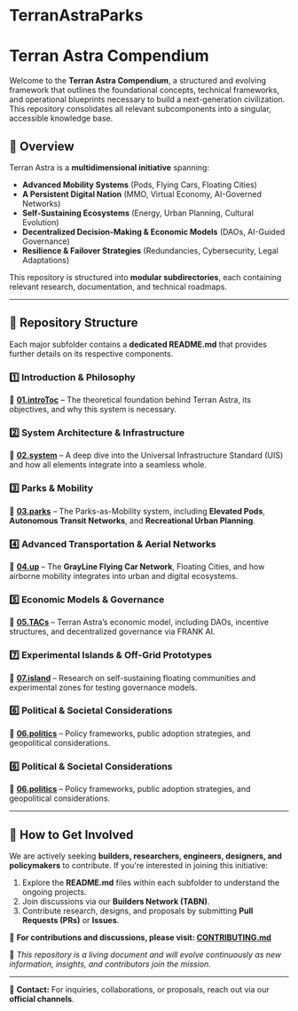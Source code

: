 # TerranAstraParks

# **Terran Astra Compendium**

Welcome to the **Terran Astra Compendium**, a structured and evolving framework that outlines the foundational concepts, technical frameworks, and operational blueprints necessary to build a next-generation civilization. This repository consolidates all relevant subcomponents into a singular, accessible knowledge base.

## **📜 Overview**
Terran Astra is a **multidimensional initiative** spanning:
- **Advanced Mobility Systems** (Pods, Flying Cars, Floating Cities)
- **A Persistent Digital Nation** (MMO, Virtual Economy, AI-Governed Networks)
- **Self-Sustaining Ecosystems** (Energy, Urban Planning, Cultural Evolution)
- **Decentralized Decision-Making & Economic Models** (DAOs, AI-Guided Governance)
- **Resilience & Failover Strategies** (Redundancies, Cybersecurity, Legal Adaptations)

This repository is structured into **modular subdirectories**, each containing relevant research, documentation, and technical roadmaps.

---

## **📂 Repository Structure**
Each major subfolder contains a **dedicated README.md** that provides further details on its respective components.

### **1️⃣ Introduction & Philosophy**
📍 [**01.introToc**](./010.introToc/readme.md) – The theoretical foundation behind Terran Astra, its objectives, and why this system is necessary.

### **2️⃣ System Architecture & Infrastructure**
📍 [**02.system**](./020.system/readme.md) – A deep dive into the Universal Infrastructure Standard (UIS) and how all elements integrate into a seamless whole.

### **3️⃣ Parks & Mobility**
📍 [**03.parks**](./030.parks/readme.md) – The Parks-as-Mobility system, including **Elevated Pods**, **Autonomous Transit Networks**, and **Recreational Urban Planning**.

### **4️⃣ Advanced Transportation & Aerial Networks**
📍 [**04.up**](./040.up/readme.md) – The **GrayLine Flying Car Network**, Floating Cities, and how airborne mobility integrates into urban and digital ecosystems.

### **5️⃣ Economic Models & Governance**
📍 [**05.TACs**](./050.TACs/readme.md) – Terran Astra’s economic model, including DAOs, incentive structures, and decentralized governance via FRANK AI.

### **7️⃣ Experimental Islands & Off-Grid Prototypes**
📍 [**07.island**](./070.island/readme.md) – Research on self-sustaining floating communities and experimental zones for testing governance models.

### **6️⃣ Political & Societal Considerations**
📍 [**06.politics**](./080.politics/readme.md) – Policy frameworks, public adoption strategies, and geopolitical considerations.

### **6️⃣ Political & Societal Considerations**
📍 [**06.politics**](./099.aboutMe/readme.md) – Policy frameworks, public adoption strategies, and geopolitical considerations.

---

## **🚀 How to Get Involved**
We are actively seeking **builders, researchers, engineers, designers, and policymakers** to contribute. If you're interested in joining this initiative:
1. Explore the **README.md** files within each subfolder to understand the ongoing projects.
2. Join discussions via our **Builders Network (TABN)**.
3. Contribute research, designs, and proposals by submitting **Pull Requests (PRs)** or **Issues**.

🔗 **For contributions and discussions, please visit: [CONTRIBUTING.md](./CONTRIBUTING.md)**

🔹 *This repository is a living document and will evolve continuously as new information, insights, and contributors join the mission.*

---

📧 **Contact:** For inquiries, collaborations, or proposals, reach out via our **official channels**.

